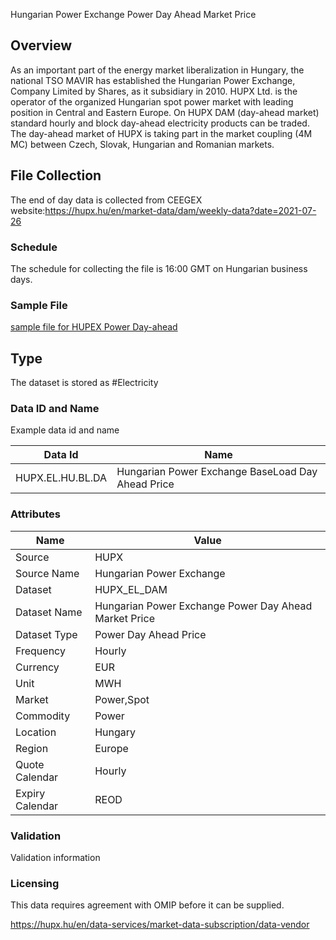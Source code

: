 Hungarian Power Exchange Power Day Ahead Market Price

## Overview

As an important part of the energy market liberalization in Hungary, the national TSO MAVIR has established the Hungarian Power Exchange, Company Limited by Shares, as it subsidiary in 2010. HUPX Ltd. is the operator of the organized Hungarian spot power market with leading position in Central and Eastern Europe.
On HUPX DAM (day-ahead market) standard hourly and block day-ahead electricity products can be traded. The day-ahead market of HUPX is taking part in the market coupling (4M MC) between  Czech, Slovak, Hungarian and Romanian markets.

## File Collection

The end of day data is collected from CEEGEX website:https://hupx.hu/en/market-data/dam/weekly-data?date=2021-07-26

### Schedule

The schedule for collecting the file is 16:00 GMT on Hungarian business days.

### Sample File

[sample file for HUPEX Power Day-ahead](pathname://../../static/file-samples/dam_weekly_data_export_HUPX_26-07-2021.xlsx)

## Type

The dataset is stored as #Electricity

### Data ID and Name

Example data id and name

|**Data Id**|**Name**|
|-|-|
|HUPX.EL.HU.BL.DA|Hungarian Power Exchange BaseLoad Day Ahead Price|

### Attributes

|Name|Value|
|-|-|
|Source|HUPX|
|Source Name|Hungarian Power Exchange|
|Dataset|HUPX_EL_DAM|
|Dataset Name|Hungarian Power Exchange Power Day Ahead Market Price|
|Dataset Type|Power Day Ahead Price|
|Frequency|Hourly|
|Currency|EUR|
|Unit|MWH|
|Market|Power,Spot|
|Commodity|Power|
|Location|Hungary|
|Region|Europe|
|Quote Calendar|Hourly|
|Expiry Calendar|REOD|

### Validation

Validation information

### Licensing

This data requires agreement with OMIP before it can be supplied.

https://hupx.hu/en/data-services/market-data-subscription/data-vendor
